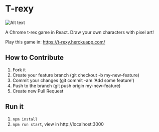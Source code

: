 # T-rexy

![Alt text](/relative/path/to/img.jpg?raw=true "Optional Title")

A Chrome t-rex game in React.
Draw your own characters with pixel art!

Play this game in: https://t-rexy.herokuapp.com/

## How to Contribute

1. Fork it
2. Create your feature branch (git checkout -b my-new-feature)
3. Commit your changes (git commit -am 'Add some feature')
4. Push to the branch (git push origin my-new-feature)
5. Create new Pull Request

## Run it

1. `npm install`
2. `npm run start`, view in http://localhost:3000
